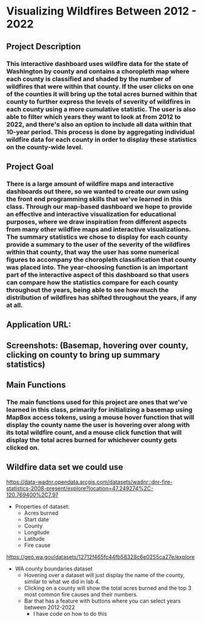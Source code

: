 # Visualizing Wildfires Between 2012 - 2022

## Project Description
### This interactive dashboard uses wildfire data for the state of Washington by county and contains a choropleth map where each county is classified and shaded by the number of wildfires that were within that county. If the user clicks on one of the counties it will bring up the total acres burned within that county to further express the levels of severity of wildfires in each county using a more cumulative statistic. The user is also able to filter which years they want to look at from 2012 to 2022, and there's also an option to include all data within that 10-year period. This process is done by aggregating individual wildfire data for each county in order to display these statistics on the county-wide level. 

## Project Goal
### There is a large amount of wildfire maps and interactive dashboards out there, so we wanted to create our own using the front end programming skills that we've learned in this class. Through our map-based dashboard we hope to provide an effective and interactive visualization for educational purposes, where we draw inspiration from different aspects from many other wildfire maps and interactive visualizations. The summary statistics we chose to display for each county provide a summary to the user of the severity of the wildfires within that county, that way the user has some numerical figures to accompany the choropleth classification that county was placed into. The year-choosing function is an important part of the interactive aspect of this dashboard so that users can compare how the statistics compare for each county throughout the years, being able to see how much the distribution of wildfires has shifted throughout the years, if any at all.

## Application URL:

## Screenshots: (Basemap, hovering over county, clicking on county to bring up summary statistics)

## Main Functions
### The main functions used for this project are ones that we've learned in this class, primarily for initializing a basemap using MapBox access tokens, using a mouse hover function that will display the county name the user is hovering over along with its total wildfire count, and a mouse click function that will display the total acres burned for whichever county gets clicked on. 
## Wildfire data set we could use 
https://data-wadnr.opendata.arcgis.com/datasets/wadnr::dnr-fire-statistics-2008-present/explore?location=47.249274%2C-120.769400%2C7.97
- Properties of dataset:
  - Acres burned
  - Start date
  - County
  - Longitude
  - Latitude 
  - Fire cause 


https://geo.wa.gov/datasets/12712f465fc44fb58328c6e0255ca27e/explore
- WA county boundaries dataset
  - Hovering over a dataset will just display the name of the county, similar to what we did in lab 4.
  - Clicking on a county will show the total acres burned and the top 3 most common fire causes and their numbers.
  - Bar that has a feature with buttons where you can select years between 2012-2022
    - I have code on how to do this
